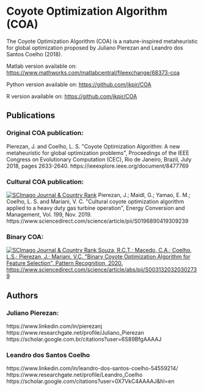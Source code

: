 <h1>Coyote Optimization Algorithm (COA)</h1>

The Coyote Optimization Algorithm (COA) is a nature-inspired metaheuristic for global optimization proposed by Juliano Pierezan and Leandro dos Santos Coelho (2018).

Matlab version available on: <link>https://www.mathworks.com/matlabcentral/fileexchange/68373-coa</link>

Python version available on: <link>https://github.com/jkpir/COA</link>

R version available on: <link>https://github.com/jkpir/COA</link>


<h2>Publications</h2>

<h3>Original COA publication:</h3>    
Pierezan, J. and Coelho, L. S. "Coyote Optimization Algorithm: A new metaheuristic for global optimization problems", Proceedings of the IEEE Congress on Evolutionary Computation (CEC), Rio de Janeiro, Brazil, July 2018, pages 2633-2640.
 <link>https://ieeexplore.ieee.org/document/8477769</link>

<h3>Cultural COA publication:</h3>
<a href="https://www.scimagojr.com/journalsearch.php?q=24823&amp;tip=sid&amp;exact=no" title="SCImago Journal &amp; Country Rank"><img border="0" src="https://www.scimagojr.com/journal_img.php?id=24823" alt="SCImago Journal &amp; Country Rank"  /></a>
Pierezan, J.; Maidl, G.; Yamao, E. M.; Coelho, L. S. and Mariani, V. C. "Cultural coyote optimization algorithm applied to a heavy duty gas turbine operation", Energy Conversion and Management, Vol. 199, Nov. 2019.
 <link>https://www.sciencedirect.com/science/article/pii/S0196890419309239</link>

<h3>Binary COA:</h3>
<a href="https://www.scimagojr.com/journalsearch.php?q=29372&amp;tip=sid&amp;exact=no" title="SCImago Journal &amp; Country Rank"><img border="0" src="https://www.scimagojr.com/journal_img.php?id=29372" alt="SCImago Journal &amp; Country Rank"  />
Souza, R.C.T.; Macedo, C.A.; Coelho, L.S.; Pierezan, J.; Mariani, V.C. "Binary Coyote Optimization Algorithm for Feature Selection", Pattern Recognition, 2020. <link>https://www.sciencedirect.com/science/article/abs/pii/S0031320320302739</link></a>

<h2>Authors</h2>

<h3>Juliano Pierezan:</h3>
https://www.linkedin.com/in/pierezanj
https://www.researchgate.net/profile/Juliano_Pierezan
https://scholar.google.com.br/citations?user=6S89BfgAAAAJ

<h3>Leandro dos Santos Coelho</h3>
https://www.linkedin.com/in/leandro-dos-santos-coelho-54559214/
https://www.researchgate.net/profile/Leandro_Coelho
https://scholar.google.com/citations?user=0X7VkC4AAAAJ&hl=en
